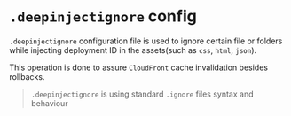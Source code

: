 `.deepinjectignore` config
==========================

`.deepinjectignore` configuration file is used to ignore certain file or folders
while injecting deployment ID in the assets(such as `css`, `html`, `json`).

This operation is done to assure `CloudFront` cache invalidation besides rollbacks.

> `.deepinjectignore` is using standard `.ignore` files syntax and behaviour
